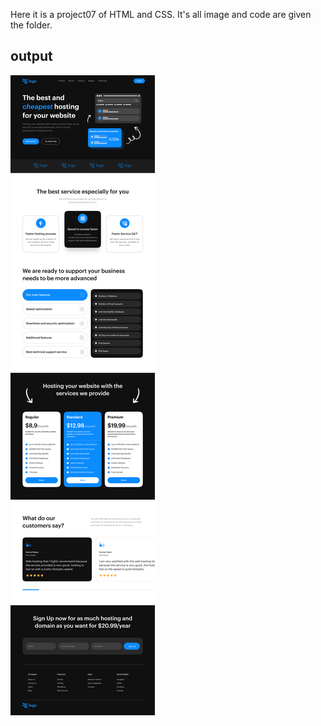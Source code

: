 Here it is a project07 of HTML and CSS. It's all image and code are given the folder.

## **output**

![](./image/Hosting%20Landing%20Page.png)